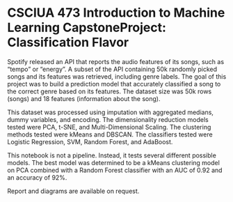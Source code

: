 # CSCIUA 473 Introduction to Machine Learning CapstoneProject: Classification Flavor

Spotify released an API that reports the audio features of its songs, such as “tempo” or “energy”. 
A subset of the API containing 50k randomly picked songs and its features was retrieved, including genre labels. 
The goal of this project was to build a prediction model that accurately classified a song to the correct genre based on its features. 
The dataset size was 50k rows (songs) and 18 features (information about the song).

This dataset was processed using imputation with aggregated medians, dummy variables, and encoding. 
The dimensionality reduction models tested were PCA, t-SNE, and Multi-Dimensional Scaling.
The clustering methods tested were kMeans and DBSCAN.
The classifiers tested were Logistic Regression, SVM, Random Forest, and AdaBoost.

This notebook is not a pipeline. Instead, it tests several different possible models.
The best model was determined to be a kMeans clustering model on PCA combined with a Random Forest classifier with an AUC of 0.92 and an accuracy of 92%.

Report and diagrams are available on request.

